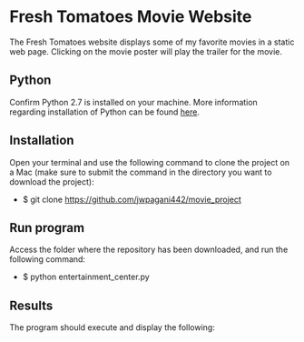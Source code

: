 # Fresh Tomatoes Movie Website
The Fresh Tomatoes website displays some of my favorite movies in a static web page.  Clicking on the movie poster will play the trailer for the movie.

## Python
Confirm Python 2.7 is installed on your machine.  More information regarding installation of Python can be found [here](https://www.python.org/downloads/).


## Installation
Open your terminal and use the following command to clone the project on a Mac (make sure to submit the command in the directory you want to download the project):
  - $ git clone https://github.com/jwpagani442/movie_project

## Run program
Access the folder where the repository has been downloaded, and run the following command:
  - $ python entertainment_center.py

## Results
The program should execute and display the following:


